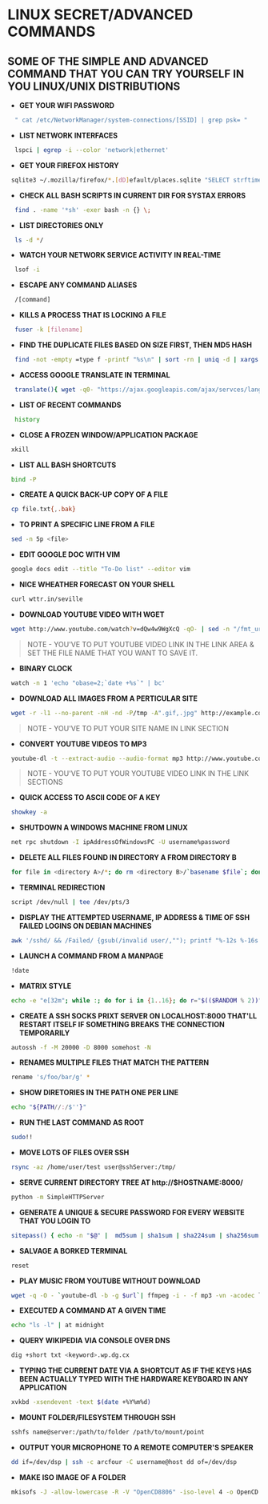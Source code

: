 # **LINUX SECRET/ADVANCED COMMANDS** 

## SOME OF THE SIMPLE AND ADVANCED COMMAND THAT YOU CAN TRY YOURSELF IN YOU LINUX/UNIX DISTRIBUTIONS



- **GET YOUR WIFI PASSWORD**
```bash
  " cat /etc/NetworkManager/system-connections/[SSID] | grep psk= "
```
  
- **LIST NETWORK INTERFACES**
```bash
  lspci | egrep -i --color 'network|ethernet'
```
  
- **GET YOUR FIREFOX HISTORY** 
 ```bash
  sqlite3 ~/.mozilla/firefox/*.[dD]efault/places.sqlite "SELECT strftime('%d.%m.%Y %H:%M:%5',visit_date/1000000, 'unixepoch'.'localtime'),url FROM moz_places,moz_historyvisits WHERE moz_places.id=moz_historyvisits.places_id ORDER BY visit_date;"
```

- **CHECK ALL BASH SCRIPTS IN CURRENT DIR FOR SYSTAX ERRORS**
```bash
  find . -name '*sh' -exer bash -n {} \;
```  
 
- **LIST DIRECTORIES ONLY**
```bash
  ls -d */
```

- **WATCH YOUR NETWORK SERVICE ACTIVITY IN REAL-TIME**
```bash
  lsof -i
```
  
- **ESCAPE ANY COMMAND ALIASES**
```bash
  /[command]
```

- **KILLS A PROCESS THAT IS LOCKING A FILE**
```bash
  fuser -k [filename]
```

- **FIND THE DUPLICATE FILES BASED ON SIZE FIRST, THEN MD5 HASH**
```bash
  find -not -empty =type f -printf "%s\n" | sort -rn | uniq -d | xargs - I{} -n1 find -type f -size {}c -print0 | xargs -0 md5sum | sort | uniq -w32 -all-repeated-separate
```
 
- **ACCESS GOOGLE TRANSLATE IN TERMINAL**
```bash
  translate(){ wget -q0- "https://ajax.googleapis.com/ajax/servces/language/translate?v=1.0&q=$1&langpair=$2|${3:-en}" | sed 's/.*trasnlatedText":"\([^"]*\)".*}/\1\n/';}
```  
  
- **LIST OF RECENT COMMANDS**
```bash
  history
```  
 
- **CLOSE A FROZEN WINDOW/APPLICATION PACKAGE**
```bash
 xkill
```
 
- **LIST ALL BASH SHORTCUTS**
```bash
 bind -P
```
 
- **CREATE A QUICK BACK-UP COPY OF A FILE** 
```bash
 cp file.txt{,.bak}
```
 
- **TO PRINT A SPECIFIC LINE FROM A FILE**
```bash
 sed -n 5p <file>
```
  
- **EDIT GOOGLE DOC WITH VIM**
```bash
 google docs edit --title "To-Do list" --editor vim
```
 
- **NICE WHEATHER FORECAST ON YOUR SHELL**
```bash
 curl wttr.in/seville
```

- **DOWNLOAD YOUTUBE VIDEO WITH WGET**
```bash
 wget http://www.youtube.com/watch?v=dQw4w9WgXcQ -qO- | sed -n "/fmt_url_map/{s/[\'\"\|]/\n/g;p}" | sed -n '/^fmt_url_map/,/videoplayback/p' | sed -e :a -e '$q;N;5,$D;ba' | tr -d '\n' | sed -e 's/\(.*\),\(.\)\{1,3\}/\1/' | wget -i - -O surprise.flv 
```
>NOTE - YOU'VE TO PUT YOUTUBE VIDEO LINK IN THE LINK AREA & SET THE FILE NAME THAT YOU WANT TO SAVE IT.
 
- **BINARY CLOCK**
```bash
 watch -n 1 'echo "obase=2;`date +%s`" | bc'
```
 
- **DOWNLOAD ALL IMAGES FROM A PERTICULAR SITE**
```bash
 wget -r -l1 --no-parent -nH -nd -P/tmp -A".gif,.jpg" http://example.com/images
```
>NOTE - YOU'VE TO PUT YOUR SITE NAME IN LINK SECTION
 
- **CONVERT YOUTUBE VIDEOS TO MP3**
```bash
 youtube-dl -t --extract-audio --audio-format mp3 http://www.youtube.com/watch?v=dQw4w9WgXcQ
```
>NOTE - YOU'VE TO PUT YOUR YOUTUBE VIDEO LINK IN THE LINK SECTIONS
 
- **QUICK ACCESS TO ASCII CODE OF A KEY**
```bash
 showkey -a
```

- **SHUTDOWN A WINDOWS MACHINE FROM LINUX**
```bash
 net rpc shutdown -I ipAddressOfWindowsPC -U username%password
```

- **DELETE ALL FILES FOUND IN DIRECTORY A FROM DIRECTORY B**
```bash
 for file in <directory A>/*; do rm <directory B>/`basename $file`; done
```
  
- **TERMINAL REDIRECTION**
```bash
 script /dev/null | tee /dev/pts/3
``` 

- **DISPLAY THE ATTEMPTED USERNAME, IP ADDRESS & TIME OF SSH FAILED LOGINS ON DEBIAN MACHINES**
```bash
 awk '/sshd/ && /Failed/ {gsub(/invalid user/,""); printf "%-12s %-16s %s-%s-%s", $9, $11, $1, $2, $3}' /var/log/auth.log
```

- **LAUNCH A COMMAND FROM A MANPAGE**
```bash
 !date
```

- **MATRIX STYLE**
```bash
 echo -e "e[32m"; while :; do for i in {1..16}; do r="$(($RANDOM % 2))"; if [[ $(($RANDOM % 5)) == 1 ]]; then if [[ $(($RANDOM % 4)) == 1 ]]; then v+="e[1m $r   "; else v+="e[2m $r   "; fi; else v+="     "; fi; done; echo -e "$v"; v=""; done
```

- **CREATE A SSH SOCKS PRIXT SERVER ON LOCALHOST:8000 THAT'LL RESTART ITSELF IF SOMETHING BREAKS THE CONNECTION TEMPORARILY**
```bash
 autossh -f -M 20000 -D 8000 somehost -N
```

- **RENAMES MULTIPLE FILES THAT MATCH THE PATTERN**
```bash
 rename 's/foo/bar/g' *
```

- **SHOW DIRETORIES IN THE PATH ONE PER LINE**
```bash
 echo "${PATH//:/$''}"
```

- **RUN THE LAST COMMAND AS ROOT**
```bash
 sudo!!
```

- **MOVE LOTS OF FILES OVER SSH**
```bash
 rsync -az /home/user/test user@sshServer:/tmp/
``` 

- **SERVE CURRENT DIRECTORY TREE AT http://$HOSTNAME:8000/**
```bash
 python -m SimpleHTTPServer
```
 
- **GENERATE A UNIQUE & SECURE PASSWORD FOR EVERY WEBSITE THAT YOU LOGIN TO**
```bash
 sitepass() { echo -n "$@" |  md5sum | sha1sum | sha224sum | sha256sum | sha384sum | sha512sum | gzip - | strings -n 1 | tr -d "[:space:]"  | tr -s '[:print:]' | tr '!-~' 'P-~!-O' | rev | cut -b 2-11; history -d $(($HISTCMD-1)); }
```
 
- **SALVAGE A BORKED TERMINAL**
```bash
 reset
```
 
- **PLAY MUSIC FROM YOUTUBE WITHOUT DOWNLOAD**
```bash
 wget -q -O - `youtube-dl -b -g $url`| ffmpeg -i - -f mp3 -vn -acodec libmp3lame -| mpg123  -
```
 
- **EXECUTED A COMMAND AT A GIVEN TIME**
```bash
 echo "ls -l" | at midnight
```
 
- **QUERY WIKIPEDIA VIA CONSOLE OVER DNS**
```bash
 dig +short txt <keyword>.wp.dg.cx
```
 
- **TYPING THE CURRENT DATE VIA A SHORTCUT AS IF THE KEYS HAS BEEN ACTUALLY TYPED WITH THE HARDWARE KEYBOARD IN ANY APPLICATION**
```bash
 xvkbd -xsendevent -text $(date +%Y%m%d)
```
 
- **MOUNT FOLDER/FILESYSTEM THROUGH SSH**
```bash
 sshfs name@server:/path/to/folder /path/to/mount/point
```
 
- **OUTPUT YOUR MICROPHONE TO A REMOTE COMPUTER'S SPEAKER**
```bash
 dd if=/dev/dsp | ssh -c arcfour -C username@host dd of=/dev/dsp
```
 
- **MAKE ISO IMAGE OF A FOLDER**
```bash
 mkisofs -J -allow-lowercase -R -V "OpenCD8806" -iso-level 4 -o OpenCD.iso ~/OpenCD
```
